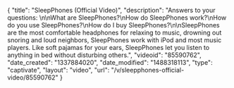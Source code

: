 {
    "title": "SleepPhones (Official Video)",
    "description": "Answers to your questions: \n\nWhat are SleepPhones?\nHow do SleepPhones work?\nHow do you use SleepPhones?\nHow do I buy SleepPhones?\n\nSleepPhones are the most comfortable headphones for relaxing to music, drowning out snoring and loud neighbors, SleepPhones work with iPod and most music players. Like soft pajamas for your ears, SleepPhones let you listen to anything in bed without disturbing others.",
    "videoid": "85590762",
    "date_created": "1337884020",
    "date_modified": "1488318113",
    "type": "captivate",
    "layout": "video",
    "url": "\/v\/sleepphones-official-video\/85590762"
}
